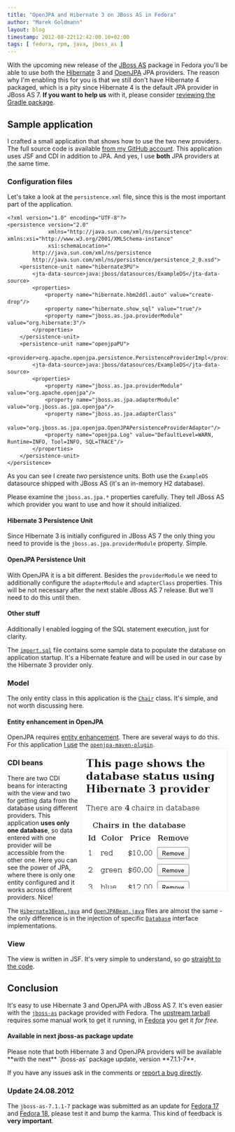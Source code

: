 ```yaml
---
title: "OpenJPA and Hibernate 3 on JBoss AS in Fedora"
author: "Marek Goldmann"
layout: blog
timestamp: 2012-08-22t12:42:00.10+02:00
tags: [ fedora, rpm, java, jboss_as ]
---
```


With the upcoming new release of the [JBoss AS](http://www.jboss.org/as7) package in Fedora you'll be able to use both the [Hibernate](http://www.hibernate.org/) 3 and [OpenJPA](http://openjpa.apache.org/) JPA providers. The reason why I'm enabling this for you is that we still don't have Hibernate 4 packaged, which is a pity since Hibernate 4 is the default JPA provider in JBoss AS 7. **If you want to help us** with it, please consider [reviewing the Gradle package](https://bugzilla.redhat.com/show_bug.cgi?id=809950).

## Sample application

I crafted a small application that shows how to use the two new providers. The full source code is available [from my GitHub account](https://github.com/goldmann/jboss-as-hibernate3-openjpa). This application uses JSF and CDI in addition to JPA. And yes, I use **both** JPA providers at the same time.

### Configuration files

Let's take a look at the `persistence.xml` file, since this is the most important part of the application.

    <?xml version="1.0" encoding="UTF-8"?>
    <persistence version="2.0"
                 xmlns="http://java.sun.com/xml/ns/persistence" xmlns:xsi="http://www.w3.org/2001/XMLSchema-instance"
                 xsi:schemaLocation="
            http://java.sun.com/xml/ns/persistence
            http://java.sun.com/xml/ns/persistence/persistence_2_0.xsd">
        <persistence-unit name="hibernate3PU">
            <jta-data-source>java:jboss/datasources/ExampleDS</jta-data-source>
            <properties>
                <property name="hibernate.hbm2ddl.auto" value="create-drop"/>
                <property name="hibernate.show_sql" value="true"/>
                <property name="jboss.as.jpa.providerModule" value="org.hibernate:3"/>
            </properties>
        </persistence-unit>
        <persistence-unit name="openjpaPU">
            <provider>org.apache.openjpa.persistence.PersistenceProviderImpl</provider>
            <jta-data-source>java:jboss/datasources/ExampleDS</jta-data-source>
            <properties>
                <property name="jboss.as.jpa.providerModule" value="org.apache.openjpa"/>
                <property name="jboss.as.jpa.adapterModule" value="org.jboss.as.jpa.openjpa"/>
                <property name="jboss.as.jpa.adapterClass"
                          value="org.jboss.as.jpa.openjpa.OpenJPAPersistenceProviderAdaptor"/>
                <property name="openjpa.Log" value="DefaultLevel=WARN, Runtime=INFO, Tool=INFO, SQL=TRACE"/>
            </properties>
        </persistence-unit>
    </persistence>

As you can see I create *two* persistence units. Both use the `ExampleDS` datasource shipped with JBoss AS (it's an in-memory H2 database).

Please examine the `jboss.as.jpa.*` properties carefully. They tell JBoss AS which provider you want to use and how it should initialized.

#### Hibernate 3 Persistence Unit

Since Hibernate 3 is initially configured in JBoss AS 7 the only thing you need to provide is the `jboss.as.jpa.providerModule` property. Simple.

#### OpenJPA Persistence Unit

With OpenJPA it is a bit different. Besides the `providerModule` we need to additionally configure the `adapterModule` and `adapterClass` properties. This will be not necessary after the next stable JBoss AS 7 release. But we'll need to do this until then.

#### Other stuff

Additionally I enabled logging of the SQL statement execution, just for clarity.

The [`import.sql`](https://github.com/goldmann/jboss-as-hibernate3-openjpa/blob/master/src/main/resources/import.sql) file contains some sample data to populate the database on application startup. It's a Hibernate feature and will be used in our case by the Hibernate 3 provider only.

### Model

The only entity class in this application is the [`Chair`](https://github.com/goldmann/jboss-as-hibernate3-openjpa/blob/master/src/main/java/pl/goldmann/as7/model/Chair.java) class. It's simple, and not worth discussing here.
 
<div class="alert alert-info"><h4>Entity enhancement in OpenJPA</h4>OpenJPA requires <a href="http://openjpa.apache.org/entity-enhancement.html">entity enhancement</a>. There are several ways to do this. For this application <a href="https://github.com/goldmann/jboss-as-hibernate3-openjpa/blob/master/pom.xml#L171">I use</a> the <a href="http://openjpa.apache.org/enhancement-with-maven.html"><code>openjpa-maven-plugin</code></a>.</div>

<img style="float:right; border: 1px solid #eee; padding: 5px; margin-left: 5px;" alt="Hibernate 3 in action" title="Hibernate 3 in action" src="/images/hibernate3-jpa-application.png" />

### CDI beans

There are two CDI beans for interacting with the view and two for getting data from the database using different providers. This application **uses only one database**, so data entered with one provider will be accessible from the other one. Here you can see the power of JPA, where there is only one entity configured and it works across different providers. Nice!

The [`Hibernate3Bean.java`](https://github.com/goldmann/jboss-as-hibernate3-openjpa/blob/master/src/main/java/pl/goldmann/as7/bean/impl/Hibernate3Bean.java) and [`OpenJPABean.java`](https://github.com/goldmann/jboss-as-hibernate3-openjpa/blob/master/src/main/java/pl/goldmann/as7/bean/impl/OpenJPABean.java) files are almost the same - the only difference is in the injection of specific [`Database`](https://github.com/goldmann/jboss-as-hibernate3-openjpa/blob/master/src/main/java/pl/goldmann/as7/jpa/Database.java) interface implementations.

### View

The view is written in JSF. It's very simple to understand, so go [straight to the code](https://github.com/goldmann/jboss-as-hibernate3-openjpa/tree/master/src/main/webapp).

## Conclusion

It's easy to use Hibernate 3 and OpenJPA with JBoss AS 7. It's even easier with the [`jboss-as`](https://apps.fedoraproject.org/packages/jboss-as) package provided with Fedora. The [upstream tarball](http://www.jboss.org/jbossas/downloads) requires some manual work to get it running, in [Fedora](https://fedoraproject.org/) you get it _for free_.

 <div class="alert alert-info"><h4>Available in next jboss-as package update</h4>Please note that both Hibernate 3 and OpenJPA providers will be available **with the next** `jboss-as` package update, version **7.1.1-7**.</div>

If you have any issues ask in the comments or [report a bug directly](https://bugzilla.redhat.com/enter_bug.cgi?product=Fedora&component=jboss-as).

### Update 24.08.2012

The `jboss-as-7.1.1-7` package was submitted as an update for [Fedora 17](https://admin.fedoraproject.org/updates/jboss-as-7.1.1-7.fc17) and [Fedora 18](https://admin.fedoraproject.org/updates/jboss-as-7.1.1-7.fc18), please test it and bump the karma. This kind of feedback is **very important**.
